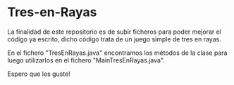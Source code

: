 # Tres-en-Rayas
La finalidad de este repositorio es de subir ficheros para poder mejorar el código ya escrito, dicho código trata de un juego simple de tres en rayas.

En el fichero "TresEnRayas.java" encontramos los métodos de la clase para luego utilizarlos en el fichero "MainTresEnRayas.java".

Espero que les guste!
